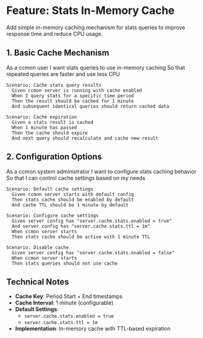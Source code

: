 # Feature: Stats In-Memory Cache

Add simple in-memory caching mechanism for stats queries to improve response time and reduce CPU usage.

## 1. Basic Cache Mechanism

As a ccmon user
I want stats queries to use in-memory caching
So that repeated queries are faster and use less CPU

```gherkin
Scenario: Cache stats query results
  Given ccmon server is running with cache enabled
  When I query stats for a specific time period
  Then the result should be cached for 1 minute
  And subsequent identical queries should return cached data

Scenario: Cache expiration
  Given a stats result is cached
  When 1 minute has passed
  Then the cache should expire
  And next query should recalculate and cache new result
```

## 2. Configuration Options

As a ccmon system administrator
I want to configure stats caching behavior
So that I can control cache settings based on my needs

```gherkin
Scenario: Default cache settings
  Given ccmon server starts with default config
  Then stats cache should be enabled by default
  And cache TTL should be 1 minute by default

Scenario: Configure cache settings
  Given server config has "server.cache.stats.enabled = true"
  And server config has "server.cache.stats.ttl = 1m"
  When ccmon server starts
  Then stats cache should be active with 1 minute TTL

Scenario: Disable cache
  Given server config has "server.cache.stats.enabled = false"
  When ccmon server starts
  Then stats queries should not use cache
```

## Technical Notes

- **Cache Key**: Period Start + End timestamps
- **Cache Interval**: 1 minute (configurable)
- **Default Settings**: 
  - `server.cache.stats.enabled = true`
  - `server.cache.stats.ttl = 1m`
- **Implementation**: In-memory cache with TTL-based expiration